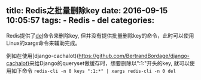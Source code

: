 title: Redis之批量删除key
date: 2016-09-15 10:05:57
tags:
    - Redis
    - del
categories:
---
Redis提供了[del](http://redis.io/commands/del)命令来删除key, 但并没有提供批量删除key的命令，此时可以使用Linux的xargs命令来辅助完成。

例如在使用[django-cachalot)(https://github.com/BertrandBordage/django-cachalot)来给Django的queryset做缓存时，想要删除以":1:"开头的key, 就可以使用如下命令
`redis-cli -n 0 keys ":1:*" | xargs redis-cli -n 0 del`  

